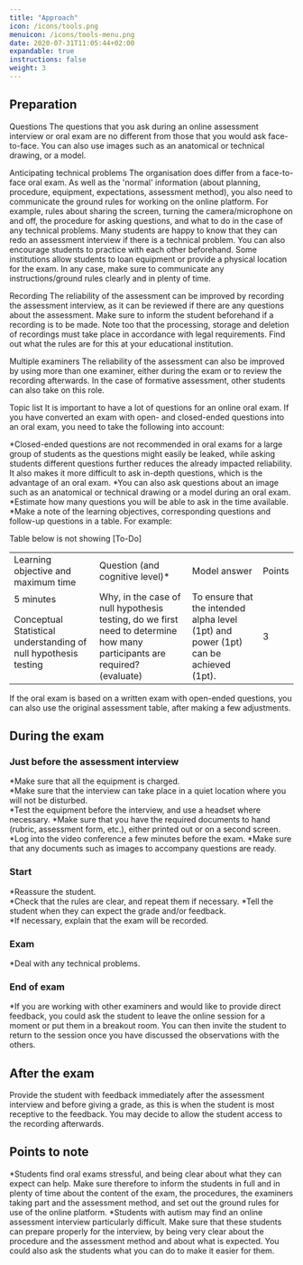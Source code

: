 ```yaml
---
title: "Approach"
icon: /icons/tools.png
menuicon: /icons/tools-menu.png
date: 2020-07-31T11:05:44+02:00
expandable: true
instructions: false
weight: 3
---
```


## Preparation  
 
Questions The questions that you ask during an online assessment interview or oral exam are no different from those that you would ask face-to-face. You can also use images such as an anatomical or technical drawing, or a model. 
 
Anticipating technical problems The organisation does differ from a face-to-face oral exam. As well as the 'normal' information (about planning, procedure, equipment, expectations, assessment method), you also need to communicate the ground rules for working on the online platform. For example, rules about sharing the screen, turning the camera/microphone on and off, the procedure for asking questions, and what to do in the case of any technical problems. Many students are happy to know that they can redo an assessment interview if there is a technical problem. You can also encourage students to practice with each other beforehand. Some institutions allow students to loan equipment or provide a physical location for the exam. In any case, make sure to communicate any instructions/ground rules clearly and in plenty of time. 

Recording The reliability of the assessment can be improved by recording the assessment interview, as it can be reviewed if there are any questions about the assessment. Make sure to inform the student beforehand if a recording is to be made. Note too that the processing, storage and deletion of recordings must take place in accordance with legal requirements. Find out what the rules are for this at your educational institution. 

Multiple examiners The reliability of the assessment can also be improved by using more than one examiner, either during the exam or to review the recording afterwards. In the case of formative assessment, other students can also take on this role. 

Topic list It is important to have a lot of questions for an online oral exam. If you have converted an exam with open- and closed-ended questions into an oral exam, you need to take the following into account:

*Closed-ended questions are not recommended in oral exams for a large group of students as the questions might easily be leaked, while asking students different questions further reduces the already impacted reliability. It also makes it more difficult to ask in-depth questions, which is the advantage of an oral exam.
*You can also ask questions about an image such as an anatomical or technical drawing or a model during an oral exam. 
*Estimate how many questions you will be able to ask in the time available. 
*Make a note of the learning objectives, corresponding questions and follow-up questions in a table. For example:  

Table below is not showing [To-Do]

<table id="table">
<tr>
<td>Learning objective and maximum time</td>
<td>Question (and cognitive level)*</td>
<td>Model answer</td>
<td>Points</td>
</tr>

<tr>
<td>5 minutes

Conceptual Statistical understanding of null hypothesis testing</td>
<td>Why, in the case of null hypothesis testing, do we first need to determine how many participants are required? (evaluate)</td>
<td>To ensure that the intended alpha level (1pt) and power (1pt) can be achieved (1pt).</td>
<td>3</td>
</tr>
</table>

If the oral exam is based on a written exam with open-ended questions, you can also use the original assessment table, after making a few adjustments.

## During the exam

### Just before the assessment interview

*Make sure that all the equipment is charged.  
*Make sure that the interview can take place in a quiet location where you will not be disturbed.   
*Test the equipment before the interview, and use a headset where necessary. 
*Make sure that you have the required documents to hand (rubric, assessment form, etc.), either printed out or on a second screen. 
*Log into the video conference a few minutes before the exam.
*Make sure that any documents such as images to accompany questions are ready. 

### Start

*Reassure the student.  
*Check that the rules are clear, and repeat them if necessary. 
*Tell the student when they can expect the grade and/or feedback.  
*If necessary, explain that the exam will be recorded. 

### Exam

*Deal with any technical problems.

### End of exam

*If you are working with other examiners and would like to provide direct feedback, you could ask the student to leave the online session for a moment or put them in a breakout room. You can then invite the student to return to the session once you have discussed the observations with the others. 

## After the exam

Provide the student with feedback immediately after the assessment interview and before giving a grade, as this is when the student is most receptive to the feedback. You may decide to allow the student access to the recording afterwards.

## Points to note

*Students find oral exams stressful, and being clear about what they can expect can help. Make sure therefore to inform the students in full and in plenty of time about the content of the exam, the procedures, the examiners taking part and the assessment method, and set out the ground rules for use of the online platform.
*Students with autism may find an online assessment interview particularly difficult. Make sure that these students can prepare properly for the interview, by being very clear about the procedure and the assessment method and about what is expected. You could also ask the students what you can do to make it easier for them.
